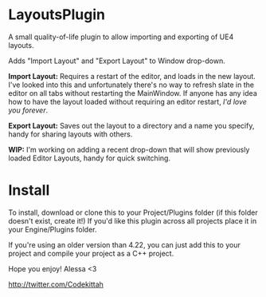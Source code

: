 # LayoutsPlugin
A small quality-of-life plugin to allow importing and exporting of UE4 layouts.

Adds "Import Layout" and "Export Layout" to Window drop-down.

**Import Layout:** Requires a restart of the editor, and loads in the new layout.
I've looked into this and unfortunately there's no way to refresh slate in the editor on all tabs without restarting the MainWindow. If anyone has any idea how to have the layout loaded without requiring an editor restart, *I'd love you forever*.

**Export Layout:** Saves out the layout to a directory and a name you specify, handy for sharing layouts with others.

**WIP:**
I'm working on adding a recent drop-down that will show previously loaded Editor Layouts, handy for quick switching.


# Install
To install, download or clone this to your Project/Plugins folder (if this folder doesn't exist, create it!) 
If you'd like this plugin across all projects place it in your Engine/Plugins folder.

If you're using an older version than 4.22, you can just add this to your project and compile your project as a C++ project.

Hope you enjoy!
Alessa <3

http://twitter.com/Codekittah

